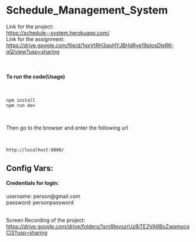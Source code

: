 # Schedule_Management_System

Link for the project:<br/>
https://schedule--system.herokuapp.com/
<br/>
Link for the assignment: <br/>
https://drive.google.com/file/d/1gxVtRH3qoHYJBHdRye19plosDleRK-qQ/view?usp=sharing

<br/>

<h4>To run the code(Usage)</h4><br>

```
npm install
npm run dev
```

<br/>
<p> Then go to the browser and enter the following url</p> <br/>

```
http://localhost:8000/
```
 
<h2>Config Vars:</h2>
<h4>Credentials for login:</h4>
  username: person@gmail.com   
  <br />
  password: personpassword 
  <br />
<br />
 
Screen Recording of the project: <br/>https://drive.google.com/drive/folders/1srn9IevszrUz8iTE2VA6BoZwqmycqCl3?usp=sharing
 <br/> 
 
 
